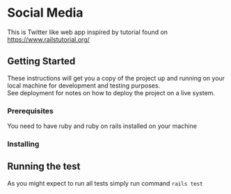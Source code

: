 # Social Media
This is Twitter like web app inspired by tutorial found on https://www.railstutorial.org/
## Getting Started
These instructions will get you a copy of the project up and running on your local machine for development and testing purposes.  
See deployment for notes on how to deploy the project on a live system.
### Prerequisites
You need to have ruby and ruby on rails installed on your machine
### Installing
## Running the test
As you might expect to run all tests simply run command
`rails test`
